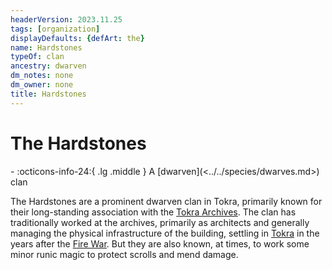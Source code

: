 ```yaml
---
headerVersion: 2023.11.25
tags: [organization]
displayDefaults: {defArt: the}
name: Hardstones
typeOf: clan
ancestry: dwarven
dm_notes: none
dm_owner: none
title: Hardstones
---
```

# The Hardstones
<div class="grid cards ext-narrow-margin ext-one-column" markdown>
-
   :octicons-info-24:{ .lg .middle } A [dwarven](<../../species/dwarves.md>) clan  
</div>


The Hardstones are a prominent dwarven clan in Tokra, primarily known for their long-standing association with the [Tokra Archives](<../../gazetteer/greater-dunmar/realms/dunmar/central-dunmar/tokra/archives.md>). The clan has traditionally worked at the archives, primarily as architects and generally managing the physical infrastructure of the building, settling in [Tokra](<../../gazetteer/greater-dunmar/realms/dunmar/central-dunmar/tokra/tokra.md>) in the years after the [Fire War](<../../events/1500s/fire-war.md>). But they are also known, at times, to work some minor runic magic to protect scrolls and mend damage.

